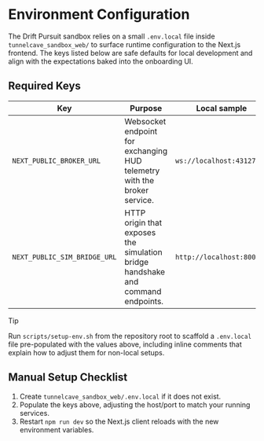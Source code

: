 # Environment Configuration

The Drift Pursuit sandbox relies on a small `.env.local` file inside `tunnelcave_sandbox_web/` to surface runtime configuration to the Next.js frontend. The keys listed below are safe defaults for local development and align with the expectations baked into the onboarding UI.

## Required Keys

| Key | Purpose | Local sample |
| --- | --- | --- |
| `NEXT_PUBLIC_BROKER_URL` | Websocket endpoint for exchanging HUD telemetry with the broker service. | `ws://localhost:43127/ws` |
| `NEXT_PUBLIC_SIM_BRIDGE_URL` | HTTP origin that exposes the simulation bridge handshake and command endpoints. | `http://localhost:8000` |

> [!TIP]
> Run `scripts/setup-env.sh` from the repository root to scaffold a `.env.local` file pre-populated with the values above, including inline comments that explain how to adjust them for non-local setups.

## Manual Setup Checklist

1. Create `tunnelcave_sandbox_web/.env.local` if it does not exist.
2. Populate the keys above, adjusting the host/port to match your running services.
3. Restart `npm run dev` so the Next.js client reloads with the new environment variables.
